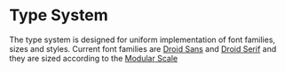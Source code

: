 # Type System

The type system is designed for uniform implementation of font families, sizes and styles. Current font families are [Droid Sans](https://fonts.google.com/specimen/Droid+Sans) and [Droid Serif](https://fonts.google.com/specimen/Droid+Serif) and they are sized according to the [Modular Scale](http://modularscale.com/)
